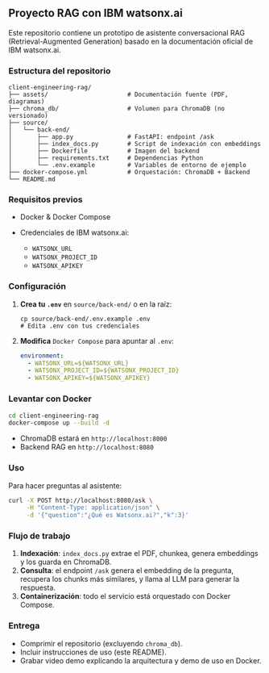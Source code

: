 ## Proyecto RAG con IBM watsonx.ai

Este repositorio contiene un prototipo de asistente conversacional RAG (Retrieval-Augmented Generation) basado en la documentación oficial de IBM watsonx.ai.

### Estructura del repositorio

```
client-engineering-rag/
├── assets/                      # Documentación fuente (PDF, diagramas)
├── chroma_db/                   # Volumen para ChromaDB (no versionado)
├── source/
│   └── back-end/
│       ├── app.py               # FastAPI: endpoint /ask
│       ├── index_docs.py        # Script de indexación con embeddings
│       ├── Dockerfile           # Imagen del backend
│       ├── requirements.txt     # Dependencias Python
│       └── .env.example         # Variables de entorno de ejemplo
├── docker-compose.yml           # Orquestación: ChromaDB + Backend
└── README.md
```

### Requisitos previos

* Docker & Docker Compose
* Credenciales de IBM watsonx.ai:

  * `WATSONX_URL`
  * `WATSONX_PROJECT_ID`
  * `WATSONX_APIKEY`

### Configuración

1. **Crea tu `.env`** en `source/back-end/` o en la raíz:

   ```shell
   cp source/back-end/.env.example .env
   # Edita .env con tus credenciales
   ```
2. **Modifica** `Docker Compose` para apuntar al `.env`:

   ```yaml
   environment:
     - WATSONX_URL=${WATSONX_URL}
     - WATSONX_PROJECT_ID=${WATSONX_PROJECT_ID}
     - WATSONX_APIKEY=${WATSONX_APIKEY}
   ```

### Levantar con Docker

```bash
cd client-engineering-rag
docker-compose up --build -d
```

* ChromaDB estará en `http://localhost:8000`
* Backend RAG en `http://localhost:8080`

### Uso

Para hacer preguntas al asistente:

```bash
curl -X POST http://localhost:8080/ask \
     -H "Content-Type: application/json" \
     -d '{"question":"¿Qué es Watsonx.ai?","k":3}'
```

### Flujo de trabajo

1. **Indexación**: `index_docs.py` extrae el PDF, chunkea, genera embeddings y los guarda en ChromaDB.
2. **Consulta**: el endpoint `/ask` genera el embedding de la pregunta, recupera los chunks más similares, y llama al LLM para generar la respuesta.
3. **Containerización**: todo el servicio está orquestado con Docker Compose.

### Entrega

* Comprimir el repositorio (excluyendo `chroma_db`).
* Incluir instrucciones de uso (este README).
* Grabar video demo explicando la arquitectura y demo de uso en Docker.
